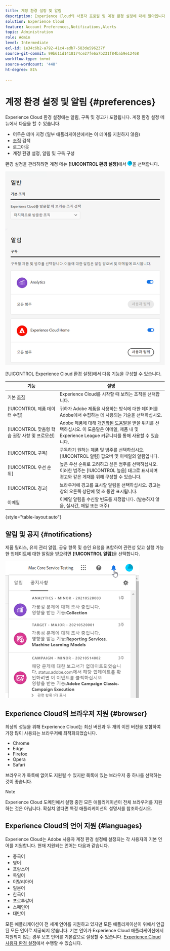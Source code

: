```yaml
---
title: 계정 환경 설정 및 알림
description: Experience Cloud의 사용자 프로필 및 계정 환경 설정에 대해 알아봅니다. 제품 알림을 구독하고 제품 알림을 받습니다. 브라우저 및 언어 지원에 대해 알아봅니다.
solution: Experience Cloud
feature: Account Preferences,Notifications,Alerts
topic: Administration
role: Admin
level: Intermediate
exl-id: 1e34c6b2-a792-41c4-adb7-583de596237f
source-git-commit: 99b611d1418174ce27fe6a7b231f84bab9e12468
workflow-type: tm+mt
source-wordcount: '448'
ht-degree: 81%

---
```


# 계정 환경 설정 및 알림 {#preferences}

Experience Cloud 환경 설정에는 알림, 구독 및 경고가 포함됩니다. 계정 환경 설정 메뉴에서 다음을 할 수 있습니다.

* 어두운 테마 지정 (일부 애플리케이션에서는 이 테마를 지원하지 않음)
* [조직](../administration/organizations.md) 검색
* 로그아웃
* 계정 환경 설정, 알림 및 구독 구성

환경 설정을 관리하려면 계정 메뉴 **[!UICONTROL 환경 설정]**&#x200B;에서 ![환경 설정](../assets/preferences-icon-sm.png)을 선택합니다.

![사용자 프로필 및 계정 환경 설정](../assets/preferences-page.png)

[!UICONTROL Experience Cloud 환경 설정]에서 다음 기능을 구성할 수 있습니다.

| 기능 | 설명 |
|--- |--- |
| 기본 [조직](../administration/organizations.md) | Experience Cloud를 시작할 때 보려는 조직을 선택합니다. |
| [!UICONTROL 제품 데이터 수집] | 귀하가 Adobe 제품을 사용하는 방식에 대한 데이터를 Adobe에서 수집하는 데 사용되는 기술을 선택하십시오. |
| [!UICONTROL 맞춤형 학습 권장 사항 및 프로모션] | Adobe 제품에 대해 [개인화된 도움말](personalized-learning.md)을 받을 위치를 선택하십시오. 이 도움말은 이메일, 제품 내 및 Experience League 커뮤니티를 통해 사용할 수 있습니다. |
| [!UICONTROL 구독] | 구독하기 원하는 제품 및 범주를 선택하십시오. [!UICONTROL 알림] 팝오버 및 이메일의 알림입니다. |
| [!UICONTROL 우선 순위] | 높은 우선 순위로 고려하고 싶은 범주를 선택하십시오. 이러한 범주는 [!UICONTROL 높음] 태그로 표시되며 경고와 같은 게재를 위해 구성할 수 있습니다. |
| [!UICONTROL 경고] | 브라우저에 경고를 표시할 알림을 선택하십시오. 경고는 창의 오른쪽 상단에 몇 초 동안 표시됩니다. |
| 이메일 | 이메일 알림을 수신할 빈도를 지정합니다. (발송하지 않음, 실시간, 매일 또는 매주) |

{style="table-layout:auto"}

## 알림 및 공지 {#notifications}

제품 릴리스, 유지 관리 알림, 공유 항목 및 승인 요청을 포함하여 관련성 있고 실행 가능한 업데이트에 대한 알림을 받으려면 **[!UICONTROL 알림]**&#x200B;을 선택합니다.

![알림 및 공지](../assets/notifications-menu-small.png)

## Experience Cloud의 브라우저 지원 {#browser}

최상의 성능을 위해 Experience Cloud는 최신 버전과 두 개의 이전 버전을 포함하여 가장 많이 사용되는 브라우저에 최적화되었습니다.

* Chrome
* Edge
* Firefox
* Opera
* Safari

브라우저가 목록에 없어도 지원될 수 있지만 목록에 있는 브라우저 중 하나를 선택하는 것이 좋습니다.

>[!NOTE]
>
>Experience Cloud 도메인에서 실행 중인 모든 애플리케이션이 전체 브라우저를 지원하는 것은 아닙니다. 확실치 않다면 특정 애플리케이션의 설명서를 참조하십시오.

## Experience Cloud의 언어 지원 {#languages}

Experience Cloud는 Adobe 사용자 계정 환경 설정에 설정되는 각 사용자의 기본 언어를 지원합니다. 현재 지원되는 언어는 다음과 같습니다.

* 중국어
* 영어
* 프랑스어
* 독일어
* 이탈리아어
* 일본어
* 한국어
* 포르투갈어
* 스페인어
* 대만어

모든 애플리케이션이 전 세계 언어를 지원하고 있지만 모든 애플리케이션이 위에서 언급된 모든 언어로 제공되지 않습니다. 기본 언어가 Experience Cloud 애플리케이션에서 지원되지 않는 경우 보조 언어를 기본값으로 설정할 수 있습니다. [Experience Cloud 사용자 환경 설정](https://experience.adobe.com/preferences)에서 수행할 수 있습니다.